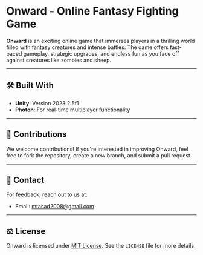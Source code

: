 # Onward - Online Fantasy Fighting Game

**Onward** is an exciting online game that immerses players in a thrilling world filled with fantasy creatures and intense battles. The game offers fast-paced gameplay, strategic upgrades, and endless fun as you face off against creatures like zombies and sheep.

---

## 🛠️ Built With
- **Unity**: Version 2023.2.5f1
- **Photon**: For real-time multiplayer functionality

---

## 🙌 Contributions
We welcome contributions! If you're interested in improving Onward, feel free to fork the repository, create a new branch, and submit a pull request.

---

## 📧 Contact
For feedback, reach out to us at:
- Email: [mtasad2008@gmail.com](mailto:mtasad2008@gmail.com)

---

## ⚖️ License
Onward is licensed under [MIT License](LICENSE). See the `LICENSE` file for more details.
